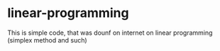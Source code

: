 # linear-programming

This is simple code, that was dounf on internet on linear programming (simplex method and such)
